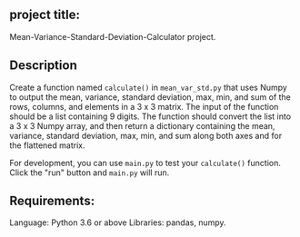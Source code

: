 ## project title:

Mean-Variance-Standard-Deviation-Calculator project.

## Description

Create a function named `calculate()` in `mean_var_std.py` that uses Numpy to output the mean,
variance, standard deviation, max, min, and sum of the rows, columns, and elements in a 3 x 3 matrix.
The input of the function should be a list containing 9 digits.
The function should convert the list into a 3 x 3 Numpy array, and then return a dictionary containing the mean, variance, standard deviation, max, min,
and sum along both axes and for the flattened matrix.

For development, you can use `main.py` to test your `calculate()` function. Click the "run" button and `main.py` will run.

## Requirements:

 Language: Python 3.6 or above Libraries: pandas, numpy.
